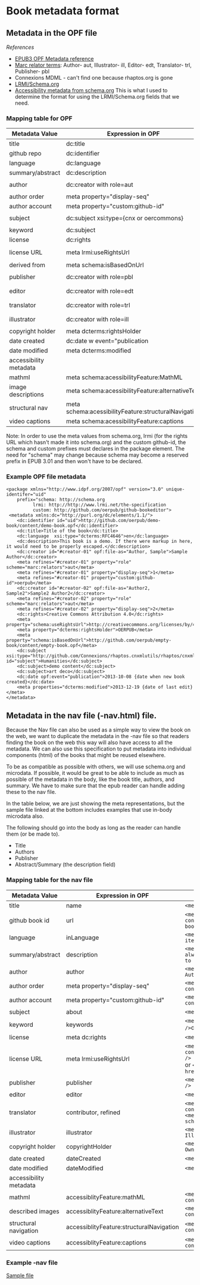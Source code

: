 # Book metadata format

## Metadata in the OPF file

*References*
* [EPUB3 OPF Metadata reference](http://www.idpf.org/epub/30/spec/epub30-publications.html#sec-metadata-elem)
* [Marc relator terms](http://www.loc.gov/marc/relators/relaterm.html): Author- aut, Illustrator- ill, Editor- edt, Translator- trl, Publisher- pbl
* Connexions MDML - can't find one because rhaptos.org is gone
* [LRMI/Schema.org](http://www.lrmi.net/the-specification)
* [Accessibility metadata from schema.org](http://www.idpf.org/accessibility/guidelines/content/meta/schema.org.php) This is what I used to determine the format for using the LRMI/Schema.org fields that we need.

### Mapping table for OPF

Metadata Value | Expression in OPF | Example
----------- | -------------------- | ------------
title       | dc:title             | ```<dc:title>Title of the book</dc:title>```
github repo | dc:identifier        | ```<dc:identifier id="uid">http://github.com/oerpub/demo-book/content/demo-book.opf</dc:identifier> ```
language	| dc:language | ```<dc:language  xsi:type="dcterms:RFC4646">en</dc:language>```
summary/abstract | dc:description | ```<dc:description> *summary/abstract with markup escaped* </dc:description>```
author      | dc:creator with role=aut | ```<dc:creator id="#creator01" opf:file-as="Author, Sample">Sample Author</dc:creator>```<br />```<meta refines="#creator01" property="role" scheme="marc:relators">aut" />```
author order | meta property="display-seq" |```<meta refines="#creator01" property="display-seq">1</meta>```
author account | meta property="custom:github-id" | ```<meta refines="#creator01" property="custom:github-id">oerpub</meta>```
subject		| dc:subject xsi:type={cnx or oercommons} | ```<dc:subject xsi:type="http://github.com/Connexions/rhaptos.cnxmlutils/rhaptos/cnxmlutils/schema">Humanities</dc:subject>```
keyword		| dc:subject | ```<dc:subject>Amphibians</dc:subject>```
license		| dc:rights | ```<dc:rights>Creative Commons Attribution 4.0</dc:rights>```
license URL | meta lrmi:useRightsUrl | ```<meta property="lrmi:useRightsUrl">http://creativecommons.org/licenses/by/4.0/</meta>``` <br \> or ```<link rel="lrmi:useRightsUrl href="http://creativecommons.org/licenses/by/4.0/" />```
derived from | meta schema:isBasedOnUrl | ```<meta property="schema:isBasedOnUrl">http://github.com/oerpub/empty-book/content/empty-book.opf</meta>```
publisher | dc:creator with role=pbl | ```<dc:creator id="#creator01" opf:file-as="Publisher, Sample">Sample Publisher</dc:creator>```<br />```<meta refines="#creator01" property="role" scheme="marc:relators">pbl</meta>```
editor      | dc:creator with role=edt | ```<dc:creator id="#creator01" opf:file-as="Author, Sample">Sample Author</dc:creator>```<br />```<meta refines="#creator01" property="role" scheme="marc:relators">edt</meta>```
translator  | dc:creator with role=trl | ```<dc:creator id="#creator01" opf:file-as="Author, Sample">Sample Author</dc:creator>```<br />```<meta refines="#creator01" property="role" scheme="marc:relators">trl</meta>```
illustrator | dc:creator with role=ill | ```<dc:creator id="#creator01" opf:file-as="Author, Sample">Sample Author</dc:creator>```<br />```<meta refines="#creator01" property="role" scheme="marc:relators">ill</meta>```
copyright holder | meta dcterms:rightsHolder | ```<meta property="dcterms:rightsHolder">Mister Owner</meta>```
date created | dc:date w event="publication | ```<dc:date opf:event="publication">2013-10-08 {date when new book created}</dc:date>```
date modified | meta dcterms:modified | ```<meta properties="dcterms:modified">2013-12-19 {date of last edit}</meta>```
accessibility metadata | | 
mathml | meta schema:acessibilityFeature:MathML | ```<meta property="schema:accessibilityFeature">MathML</meta>```
image descriptions | meta schema:acessibilityFeature:alternativeText | ```<meta property="schema:accessibilityFeature">alternativeText</meta>```
structural nav | meta schema:acessibilityFeature:structuralNavigation | ```<meta property="schema:accessibilityFeature">structuralNavigation</meta>```
video captions | meta schema:acessibilityFeature:captions | ```<meta property="schema:accessibilityFeature">captions</meta>```

Note: In order to use the meta values from schema.org, lrmi \(for the rights URL which hasn't made it into schema.org\) and the custom github-id, the schema and custom prefixes must declares in the package element. The need for "schema" may change because schema may become a reserved prefix in EPUB 3.01 and then won't have to be declared.

### Example OPF file metadata

```
<package xmlns="http://www.idpf.org/2007/opf" version="3.0" unique-identifer="uid"	
	prefix="schema: http://schema.org
		  lrmi: http://http://www.lrmi.net/the-specification
          custom: http://github.com/oerpub/github-bookeditor">
 <metadata xmlns:dc="http://purl.org/dc/elements/1.1/">
    <dc:identifier id="uid">http://github.com/oerpub/demo-book/content/demo-book.opf</dc:identifier>
    <dc:title>Title of the book</dc:title>
    <dc:language  xsi:type="dcterms:RFC4646">en</dc:language>
    <dc:description>This book is a demo. If there were markup in here, it would need to be properly escaped.</dc:description>
    <dc:creator id="#creator-01" opf:file-as="Author, Sample">Sample Author</dc:creator>
    <meta refines="#creator-01" property="role" scheme="marc:relators">aut</meta>
	<meta refines="#creator-01" property="display-seq">1</meta>
	<meta refines="#creator-01" property="custom:github-id">oerpub</meta>
	<dc:creator id="#creator-02" opf:file-as="Author2, Sample2">Sample2 Author2</dc:creator>
    <meta refines="#creator-02" property="role" scheme="marc:relators">aut</meta>
	<meta refines="#creator-02" property="display-seq">2</meta>
    <dc:rights>Creative Commons Attribution 4.0</dc:rights>
    <meta property="schema:useRightsUrl">http://creativecommons.org/licenses/by/4.0/</meta>
    <meta property="dcterms:rightsHolder">OERPUB</meta>
    <meta property="schema:isBasedOnUrl">http://github.com/oerpub/empty-book/content/empty-book.opf</meta>
    <dc:subject xsi:type="http://github.com/Connexions/rhaptos.cnxmlutils/rhaptos/cnxmlutils/schema" id="subject">Humanities</dc:subject>
    <dc:subject>demo content</dc:subject>
    <dc:subject>art deco</dc:subject>
    <dc:date opf:event="publication">2013-10-08 {date when new book created}</dc:date>
    <meta properties="dcterms:modified">2013-12-19 {date of last edit}</meta>
</metadata>
```

## Metadata in the nav file \(-nav.html\) file.

Because the Nav file can also be used as a simple way to view the book on the web, we want to duplicate the metadata in the -nav file so that readers finding the book on the web this way will also have access to all the metadata. We can also use this specification to put metadata into individual components \(html\) of the books that might be reused elsewhere.

To be as compatible as possible with others, we will use schema.org and microdata. If possible, it would be great to be able to include as much as possible of the metadata in the body, like the book title, authors, and summary. We have to make sure that the epub reader can handle adding these to the nav file.

In the table below, we are just showing the meta representations, but the sample file linked at the bottom includes examples that use in-body microdata also.

The following should go into the body as long as the reader can handle them \(or be made to\).
* Title
* Authors
* Publisher
* Abstract/Summary \(the description field\) 

### Mapping table for the nav file

Metadata Value | Expression in OPF | Example
----------- | -------------------- | ------------
title       | name            | ```<meta itemprop="name" content="Title of the book" />```
github book id | url       | ```<meta itemprop="url" content="http://github.com/oerpub/demo-book/content/demo-book.opf" /> ```
language	| inLanguage | ```<meta itemprop="inLanguage" content="en"  itemtype="dcterms:RFC4646" content="English" />```
summary/abstract | description |  ```<meta itemprop="description" content="Everything you always wanted to know about metadata but were afraid to ask." />```
author      | author | ```<meta id="author01" itemprop="author" content="Sample Author" />```
author order | meta property="display-seq" |```<meta refines="author01" property="display-seq" content="1" />```
author account | meta property="custom:github-id" | ```<meta refines="#author01" property="custom:github-id" content="oerpub" />```
subject		| about | ```<meta itemprop="about" content="Humanities" />```
keyword		| keywords | ```<meta itemprop="keywords" content="Amphibians" />```derived from | isBasedOnUrl | ```<meta itemprop="isBasedOnUrl" content="http://github.com/oerpub/empty-book/content/empty-book.opf" />```
license		| meta dc:rights | ```<meta property="dc:license" content="CC-BY 4.0" />```
license URL | meta lrmi:useRightsUrl | ```<meta property="lrmi:useRightsUrl" content="http://creativecommons.org/licenses/by/4.0/" />``` <br /> or ```<link rel="lrmi:useRightsURL" href="http://creativecommons.org/licenses/by/4.0/" />```
publisher      | publisher | ```<meta itemprop="publisher" content="Sample Publisher" />```
editor      | editor | ```<meta itemprop="editor" content="Sample Editor" />```
translator  | contributor, refined | ```<meta id="translator01"itemprop="contributor" content="Sample Translator</dc:creator>```<br />```<meta refines="#translator01" property="role" scheme="marc:relators" content="trl" />```
illustrator | illustrator | ```<meta itemprop="illustrator" content="Sample Illustrator" />```
copyright holder | copyrightHolder | ```<meta itemprop="copyrightHolder" content="Mister Owner" />```
date created | dateCreated | ```<meta itemprop="dateCreated" content="2013-10-08" />```
date modified | dateModified | ```<meta itemprop="dateModified" content="2013-11-15" />```
accessibility metadata | | 
mathml | accessiblityFeature:mathML | ```<meta itemprop="accessibilityFeature" content="MathML" />```
described images | accessiblityFeature:alternativeText | ```<meta itemprop="accessibilityFeature" content="alternativeText" />```
structural navigation | accessiblityFeature:structuralNavigation | ```<meta itemprop="accessibilityFeature" content="structuralNavigation" />```
video captions | accessiblityFeature:captions | ```<meta itemprop="accessibilityFeature" content="captions" />```

### Example -nav file

[Sample file](sample-with-microdata-nav.html)